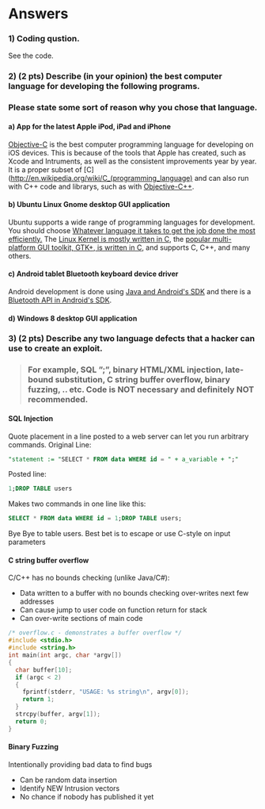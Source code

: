 # Answers

### 1) Coding qustion.
See the code.

### 2) (2 pts) Describe (in your opinion) the best computer language for developing the following programs. 
### Please state some sort of reason why you chose that language.

#### a) App for the latest Apple iPod, iPad and iPhone
[Objective-C](http://en.wikipedia.org/wiki/Objective-C) is the best computer programming language for developing on iOS devices.
This is because of the tools that Apple has created, such as Xcode and Intruments, as well as the consistent improvements year by year.
It is a proper subset of [C](http://en.wikipedia.org/wiki/C_(programming_language) and can also run with C++ code and librarys, 
such as with [Objective-C++](http://stackoverflow.com/a/3684159).

#### b) Ubuntu Linux Gnome desktop GUI application
Ubuntu supports a wide range of programming languages for development. 
You should choose [Whatever language it takes to get the job done the most efficiently.](http://askubuntu.com/a/321404)
The [Linux Kernel is mostly written in C](http://en.wikipedia.org/wiki/Linux_kernel), 
the [popular multi-platform GUI toolkit, GTK+, is written in C](http://www.gtk.org), and supports C, C++, and many others.

#### c) Android tablet Bluetooth keyboard device driver
Android development is done using [Java and Android's SDK](http://developer.android.com/sdk/index.html)
and there is a [Bluetooth API in Android's SDK](http://developer.android.com/guide/topics/connectivity/bluetooth.html).

#### d) Windows 8 desktop GUI application


### 3) (2 pts) Describe any two language defects that a hacker can use to create an exploit. 
> ### For example, SQL ”;”, binary HTML/XML injection, late-bound substitution, C string buffer overflow, binary fuzzing, .. etc. Code is NOT necessary and definitely NOT recommended.

#### SQL Injection

Quote placement in a line posted to a web server can let you run arbitrary commands. Original Line:
```sql
"statement := "SELECT * FROM data WHERE id = " + a_variable + ";" 
```
Posted line:
```sql
1;DROP TABLE users 
```
Makes two commands in one line like this:
```sql
SELECT * FROM data WHERE id = 1;DROP TABLE users; 
```
Bye Bye to table users. 
Best bet is to escape or use C-style on input parameters

#### C string buffer overflow

C/C++ has no bounds checking (unlike Java/C#):
- Data written to a buffer with no bounds checking over-writes next few addresses
- Can cause jump to user code on function return for stack
- Can over-write sections of main code 

```c
/* overflow.c - demonstrates a buffer overflow */
#include <stdio.h>
#include <string.h>
int main(int argc, char *argv[])
{
  char buffer[10];
  if (argc < 2)
  {
    fprintf(stderr, "USAGE: %s string\n", argv[0]);
    return 1;
  }
  strcpy(buffer, argv[1]);
  return 0;
}
```

#### Binary Fuzzing
Intentionally providing bad data to find bugs
- Can be random data insertion
- Identify NEW Intrusion vectors
- No chance if nobody has published it yet


